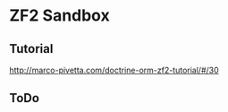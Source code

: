 ZF2 Sandbox
===========


Tutorial
------------
http://marco-pivetta.com/doctrine-orm-zf2-tutorial/#/30


ToDo
------------

